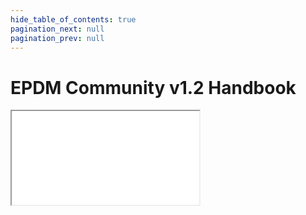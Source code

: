 ```yaml
---
hide_table_of_contents: true
pagination_next: null
pagination_prev: null
---
```


# EPDM Community v1.2 Handbook

<iframe src="/reference/data-standard/handbook/tpdm-community-v1.2/"
  title="Educator Preparation Data Model (Community) v1.2 Handbook" />
